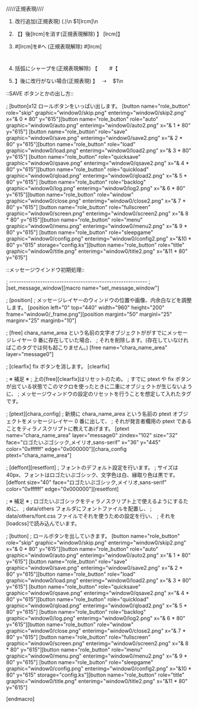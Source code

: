 /////正規表現////

1. 改行追加(正規表現)
   (.)\n
   \$1[lrcm]\n

2. 【】後[lrcm]を消す(正規表現解除)
   】
   [lrcm]】

3. #[lrcm]を#へ (正規表現解除) #[lrcm]

   #

4. 括弧にシャープを(正規表現解除)
   【　　 #【

5. 】後に改行がない場合(正規表現)
   】　 ⇢ 　\$1\n

::SAVE ボタンとかの出し方::

; [button]x12 ロールボタンをいっぱい出します。
[button name="role_button" role="skip" graphic="window0/skip.png" enterimg="window0/skip2.png" x="& 0 \* 80" y="615"][button name="role_button" role="auto" graphic="window0/auto.png" enterimg="window0/auto2.png" x="& 1 * 80" y="615"]
[button name="role_button" role="save" graphic="window0/save.png" enterimg="window0/save2.png" x="& 2 \* 80" y="615"][button name="role_button" role="load" graphic="window0/load.png" enterimg="window0/load2.png" x="& 3 * 80" y="615"]
[button name="role_button" role="quicksave" graphic="window0/qsave.png" enterimg="window0/qsave2.png" x="& 4 \* 80" y="615"][button name="role_button" role="quickload" graphic="window0/qload.png" enterimg="window0/qload2.png" x="& 5 * 80" y="615"]
[button name="role_button" role="backlog" graphic="window0/log.png" enterimg="window0/log2.png" x="& 6 \* 80" y="615"][button name="role_button" role="window" graphic="window0/close.png" enterimg="window0/close2.png" x="& 7 * 80" y="615"]
[button name="role_button" role="fullscreen" graphic="window0/screen.png" enterimg="window0/screen2.png" x="& 8 \* 80" y="615"][button name="role_button" role="menu" graphic="window0/menu.png" enterimg="window0/menu2.png" x="& 9 * 80" y="615"]
[button name="role_button" role="sleepgame" graphic="window0/config.png" enterimg="window0/config2.png" x="&10 \* 80" y="615" storage="config.ks"][button name="role_button" role="title" graphic="window0/title.png" enterimg="window0/title2.png" x="&11 * 80" y="615"]

::メッセージウインドウ初期処理::

; ----------------------------------------------------------
; [set_message_window][macro name="set_message_window"]

; [position]
; メッセージレイヤーのウィンドウの位置や画像、内余白などを調整します。
[position left="0" top="440" width="960" height="200" frame="window0/\_frame.png"][position margint="50" marginl="25" marginr="25" marginb="10"]

; [free] chara_name_area という名前の文字オブジェクトががすでにメッセージレイヤー 0 番に存在していた場合、
; それを削除します。(存在していなければこのタグでは何も起こりません。)
[free name="chara_name_area" layer="message0"]

; [clearfix] fix ボタンを消します。
[clearfix]

; ※ 補足 ※
; 上の[free][clearfix]はリセットのため。
; すでに ptext や fix ボタンが出ている状態でこのマクロを使ったときに二重にオブジェクトが生じないように、
; メッセージウィンドウの設定のリセットを行うことを想定して入れたタグです。

; [ptext][chara_config]
; 新規に chara_name_area という名前の ptext オブジェクトをメッセージレイヤー 0 番に出して、
; それが発言者欄用の ptext であることをティラノスクリプトに教えてあげます。
[ptext name="chara_name_area" layer="message0" zindex="102" size="32" face="ロゴたいぷゴシック,メイリオ,sans-serif" x="36" y="445" color="0xffffff" edge="0x000000"][chara_config ptext="chara_name_area"]

; [deffont][resetfont]
; フォントのデフォルト設定を行います。
; サイズは 40px、フォントはロゴたいぷゴシック、文字色は白、縁取り色は黒です。
[deffont size="40" face="ロゴたいぷゴシック,メイリオ,sans-serif" color="0xffffff" edge="0x000000"][resetfont]

; ※ 補足 ※
; ロゴたいぷゴシックをティラノスクリプト上で使えるようにするために、
; data/others フォルダにフォントファイルを配置し、
; data/others/font.css ファイルでそれを使うための設定を行い、
; それを[loadcss]で読み込んでいます。

; [button]
; ロールボタンを出していきます。
[button name="role_button" role="skip" graphic="window0/skip.png" enterimg="window0/skip2.png" x="& 0 \* 80" y="615"][button name="role_button" role="auto" graphic="window0/auto.png" enterimg="window0/auto2.png" x="& 1 * 80" y="615"]
[button name="role_button" role="save" graphic="window0/save.png" enterimg="window0/save2.png" x="& 2 \* 80" y="615"][button name="role_button" role="load" graphic="window0/load.png" enterimg="window0/load2.png" x="& 3 * 80" y="615"]
[button name="role_button" role="quicksave" graphic="window0/qsave.png" enterimg="window0/qsave2.png" x="& 4 \* 80" y="615"][button name="role_button" role="quickload" graphic="window0/qload.png" enterimg="window0/qload2.png" x="& 5 * 80" y="615"]
[button name="role_button" role="backlog" graphic="window0/log.png" enterimg="window0/log2.png" x="& 6 \* 80" y="615"][button name="role_button" role="window" graphic="window0/close.png" enterimg="window0/close2.png" x="& 7 * 80" y="615"]
[button name="role_button" role="fullscreen" graphic="window0/screen.png" enterimg="window0/screen2.png" x="& 8 \* 80" y="615"][button name="role_button" role="menu" graphic="window0/menu.png" enterimg="window0/menu2.png" x="& 9 * 80" y="615"]
[button name="role_button" role="sleepgame" graphic="window0/config.png" enterimg="window0/config2.png" x="&10 \* 80" y="615" storage="config.ks"][button name="role_button" role="title" graphic="window0/title.png" enterimg="window0/title2.png" x="&11 * 80" y="615"]

[endmacro]
